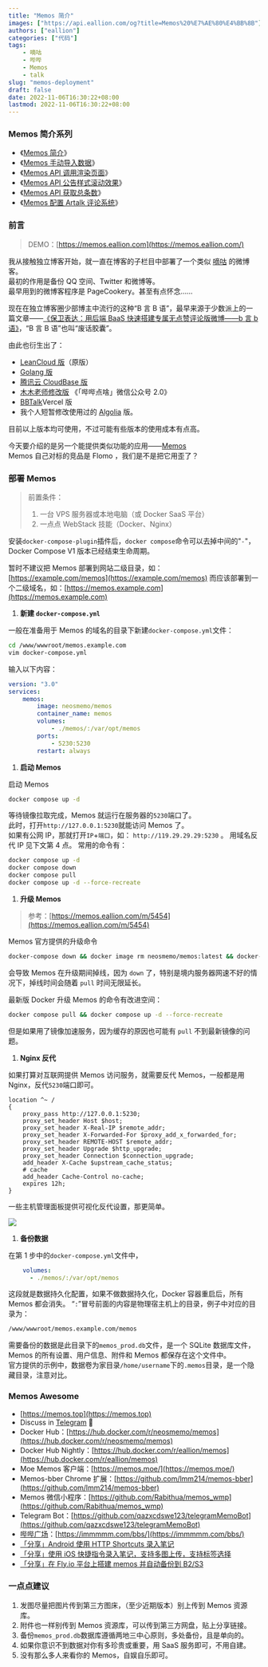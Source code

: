 ```yaml
---
title: "Memos 简介"
images: ["https://api.eallion.com/og?title=Memos%20%E7%AE%80%E4%BB%8B"]
authors: ["eallion"]
categories: ["代码"]
tags:
    - 嘀咕
    - 哔哔
    - Memos
    - talk
slug: "memos-deployment"
draft: false
date: 2022-11-06T16:30:22+08:00
lastmod: 2022-11-06T16:30:22+08:00
---
```


### Memos 简介系列

- 《[Memos 简介](https://eallion.com/memos-deployment/)》
- 《[Memos 手动导入数据](https://eallion.com/memos-import/)》
- 《[Memos API 调用渲染页面](https://eallion.com/memos-api/)》
- 《[Memos API 公告样式滚动效果](https://eallion.com/memos-ticker/)》
- 《[Memos API 获取总条数](https://eallion.com/memos-total-count/)》
- 《[Memos 配置 Artalk 评论系统](https://eallion.com/artalk_for_memos/)》

### 前言

> DEMO：[https://memos.eallion.com](https://memos.eallion.com/)

我从接触独立博客开始，就一直在博客的子栏目中部署了一个类似 [嘀咕](https://eallion.com/memos/) 的微博客。  
最初的作用是备份 QQ 空间、Twitter 和微博等。  
最早用到的微博客程序是 PageCookery。甚至有点怀念……

现在在独立博客圈少部博主中流行的这种“B 言 B 语”，最早来源于少数派上的一篇文章——[《保卫表达：用后端 BaaS 快速搭建专属无点赞评论版微博——b 言 b 语》](https://sspai.com/post/60024)，“B 言 B 语”也叫“废话胶囊”。

由此也衍生出了：

- [LeanCloud 版](https://github.com/daibor/nonsense.fun)（原版）
- [Golang 版](https://github.com/songquanpeng/microblog)
- [腾讯云 CloudBase 版](https://github.com/ibearye/talk)
- [木木老师修改版](https://immmmm.com/bb-by-wechat-pro/) 《「哔哔点啥」微信公众号 2.0》
- [BBTalk](https://github.com/BBtalkJS/BBtalk)Vercel 版
- 我个人短暂修改使用过的 [Algolia](https://github.com/eallion/eallion.com/blob/30ff6b67c3c072994f8be957c3996e546b38131c/themes/hello-friend/layouts/_default/algoliaTalk.html) 版。

目前以上版本均可使用，不过可能有些版本的使用成本有点高。

今天要介绍的是另一个能提供类似功能的应用——[Memos](https://github.com/usememos/memos)  
Memos 自己对标的竞品是 Flomo ，我们是不是把它用歪了？

### 部署 Memos

> 前置条件：
>
> 1. 一台 VPS 服务器或本地电脑（或 Docker SaaS 平台）
> 2. 一点点 WebStack 技能（Docker、Nginx）

安装`docker-compose-plugin`插件后，`docker compose`命令可以去掉中间的"`-`"，Docker Compose V1 版本已经结束生命周期。

暂时不建议把 Memos 部署到网站二级目录，如：[https://example.com/memos](https://example.com/memos)
而应该部署到一个二级域名，如：[https://memos.example.com](https://memos.example.com)

1. **新建 `docker-compose.yml`**

一般在准备用于 Memos 的域名的目录下新建`docker-compose.yml`文件：

```bash
cd /www/wwwroot/memos.example.com
vim docker-compose.yml
```

输入以下内容：

```yml
version: "3.0"
services:
    memos:
        image: neosmemo/memos
        container_name: memos
        volumes:
            - ./memos/:/var/opt/memos
        ports:
            - 5230:5230
        restart: always
```

1. **启动 Memos**

启动 Memos

```bash
docker compose up -d
```

等待镜像拉取完成，Memos 就运行在服务器的`5230`端口了。  
此时，打开`http://127.0.0.1:5230`就能访问 Memos 了。  
如果有公网 IP，那就打开`IP`+`端口`，如： `http://119.29.29.29:5230` 。
用域名反代 IP 见下文第 4 点。
常用的命令有：

```bash
docker compose up -d
docker compose down
docker compose pull
docker compose up -d --force-recreate
```

1. **升级 Memos**

> 参考：[https://memos.eallion.com/m/5454](https://memos.eallion.com/m/5454)

Memos 官方提供的升级命令

```bash
docker-compose down && docker image rm neosmemo/memos:latest && docker-compose up -d
```

会导致 Memos 在升级期间掉线，因为 `down` 了，特别是境内服务器网速不好的情况下，掉线时间会随着 `pull` 时间无限延长。

最新版 Docker 升级 Memos 的命令有改进空间：

```bash
docker compose pull && docker compose up -d --force-recreate
```

但是如果用了镜像加速服务，因为缓存的原因也可能有 `pull` 不到最新镜像的问题。

1. **Nginx 反代**

如果打算对互联网提供 Memos 访问服务，就需要反代 Memos，一般都是用 Nginx，反代`5230`端口即可。

```nginx
location ^~ /
{
    proxy_pass http://127.0.0.1:5230;
    proxy_set_header Host $host;
    proxy_set_header X-Real-IP $remote_addr;
    proxy_set_header X-Forwarded-For $proxy_add_x_forwarded_for;
    proxy_set_header REMOTE-HOST $remote_addr;
    proxy_set_header Upgrade $http_upgrade;
    proxy_set_header Connection $connection_upgrade;
    add_header X-Cache $upstream_cache_status;
    # cache
    add_header Cache-Control no-cache;
    expires 12h;
}
```

一些主机管理面板提供可视化反代设置，那更简单。

![](/assets/images/posts/2022/11/bt_proxy.png)

1. **备份数据**

在第 1 步中的`docker-compose.yml`文件中，

```yml
    volumes:
      - ./memos/:/var/opt/memos
```

这段就是数据持久化配置，如果不做数据持久化，Docker 容器重启后，所有 Memos 都会消失。
“`:`”冒号前面的内容是物理宿主机上的目录，例子中对应的目录为：

```bash
/www/wwwroot/memos.example.com/memos
```

需要备份的数据是此目录下的`memos_prod.db`文件，是一个 SQLite 数据库文件，Memos 的所有设置、用户信息、附件和 Memos 都保存在这个文件中。  
官方提供的示例中，数据卷为家目录`/home/username`下的`.memos`目录，是一个隐藏目录，注意对比。

### Memos Awesome

- [https://memos.top](https://memos.top)
- Discuss in [Telegram](https://t.me/+-_tNF1k70UU4ZTc9) 👾
- Docker Hub：[https://hub.docker.com/r/neosmemo/memos](https://hub.docker.com/r/neosmemo/memos)
- Docker Hub Nightly：[https://hub.docker.com/r/eallion/memos](https://hub.docker.com/r/eallion/memos)
- Moe Memos 客户端：[https://memos.moe/](https://memos.moe/)
- Memos-bber Chrome 扩展：[https://github.com/lmm214/memos-bber](https://github.com/lmm214/memos-bber)
- Memos 微信小程序：[https://github.com/Rabithua/memos_wmp](https://github.com/Rabithua/memos_wmp)
- Telegram Bot：[https://github.com/qazxcdswe123/telegramMemoBot](https://github.com/qazxcdswe123/telegramMemoBot)
- [哔哔广场](https://immmmm.com/bbs-by-memos/)：[https://immmmm.com/bbs/](https://immmmm.com/bbs/)
- [「分享」Android 使用 HTTP Shortcuts 录入笔记](https://github.com/usememos/memos/discussions/315)
- [「分享」使用 iOS 快捷指令录入笔记，支持多图上传，支持标签选择](https://github.com/usememos/memos/discussions/52)
- [「分享」在 Fly.io 平台上搭建 memos 并自动备份到 B2/S3](https://github.com/usememos/memos/discussions/451)

### 一点点建议

1. 发图尽量把图片传到第三方图床，（至少近期版本）别上传到 Memos 资源库。
2. 附件也一样别传到 Memos 资源库，可以传到第三方网盘，贴上分享链接。
3. 备份`memos_prod.db`数据库遵循两地三中心原则，多处备份，且是单向的。
4. 如果你意识不到数据对你有多珍贵或重要，用 SaaS 服务即可，不用自建。
5. 没有那么多人来看你的 Memos，自娱自乐即可。
